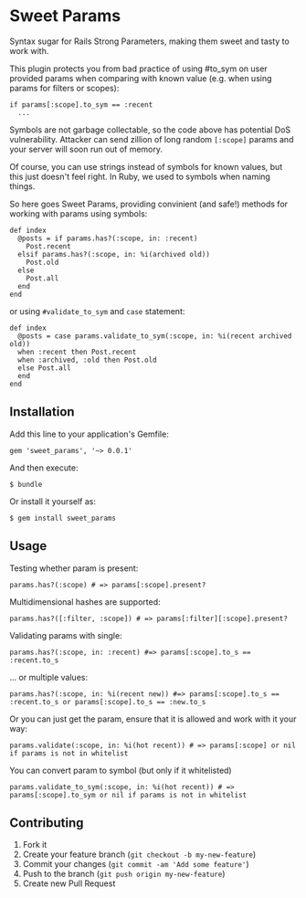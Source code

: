 # Sweet Params

Syntax sugar for Rails Strong Parameters, making them sweet and tasty to work with.

This plugin protects you from bad practice of using #to_sym on user provided params when comparing with known value (e.g. when using params for filters or scopes):

    if params[:scope].to_sym == :recent
      ...
Symbols are not garbage collectable, so the code above has potential DoS vulnerability.
Attacker can send zillion of long random `[:scope]` params and your server will soon run out of memory.

Of course, you can use strings instead of symbols for known values, but this just doesn't feel right. In Ruby, we used to symbols when naming things.

So here goes Sweet Params, providing convinient (and safe!) methods for working with params using symbols:

    def index
      @posts = if params.has?(:scope, in: :recent)
        Post.recent
      elsif params.has?(:scope, in: %i(archived old))
        Post.old
      else
        Post.all
      end
    end

or using `#validate_to_sym` and `case` statement:

    def index
      @posts = case params.validate_to_sym(:scope, in: %i(recent archived old))
      when :recent then Post.recent
      when :archived, :old then Post.old
      else Post.all
      end
    end

## Installation

Add this line to your application's Gemfile:

    gem 'sweet_params', '~> 0.0.1'

And then execute:

    $ bundle

Or install it yourself as:

    $ gem install sweet_params

## Usage

Testing whether param is present:

    params.has?(:scope) # => params[:scope].present?

Multidimensional hashes are supported:

    params.has?([:filter, :scope]) # => params[:filter][:scope].present?

Validating params with single:

    params.has?(:scope, in: :recent) #=> params[:scope].to_s == :recent.to_s

... or multiple values:

    params.has?(:scope, in: %i(recent new)) #=> params[:scope].to_s == :recent.to_s or params[:scope].to_s == :new.to_s

Or you can just get the param, ensure that it is allowed and work with it your way:

    params.validate(:scope, in: %i(hot recent)) # => params[:scope] or nil if params is not in whitelist

You can convert param to symbol (but only if it whitelisted)

    params.validate_to_sym(:scope, in: %i(hot recent)) # => params[:scope].to_sym or nil if params is not in whitelist

## Contributing

1. Fork it
2. Create your feature branch (`git checkout -b my-new-feature`)
3. Commit your changes (`git commit -am 'Add some feature'`)
4. Push to the branch (`git push origin my-new-feature`)
5. Create new Pull Request
